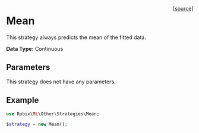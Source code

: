 <span style="float:right;"><a href="https://github.com/RubixML/RubixML/blob/master/src/Other/Strategies/Mean.php">[source]</a></span>

# Mean
This strategy always predicts the mean of the fitted data.

**Data Type:** Continuous

## Parameters
This strategy does not have any parameters.

## Example
```php
use Rubix\ML\Other\Strategies\Mean;

$strategy = new Mean();
```